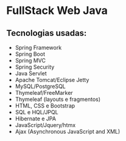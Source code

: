 # FullStack Web Java

## Tecnologias usadas:

- Spring Framework
- Spring Boot
- Spring MVC
- Spring Security
- Java Servlet
- Apache Tomcat/Eclipse Jetty
- MySQL/PostgreSQL
- Thymeleaf/FreeMarker
- Thymeleaf (layouts e fragmentos)
- HTML, CSS e Bootstrap 
- SQL e HQL/JPQL
- Hibernate e JPA 
- JavaScript/Jquery/htmx
- Ajax (Asynchronous JavaScript and XML)
